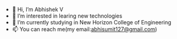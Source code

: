 - 👋 Hi, I’m Abhishek V
- 👀 I’m interested in learing new technologies
- 🌱 I’m currently studying in New Horizon College of Engineering
- 📫 You can reach me(my email:abhisumit127@gmail.com)

<!---
Abhi-233/Abhi-233 is a ✨ special ✨ repository because its `README.md` (this file) appears on your GitHub profile.
You can click the Preview link to take a look at your changes.
--->
